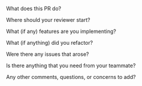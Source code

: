 What does this PR do?

Where should your reviewer start?

What (if any) features are you implementing?

What (if anything) did you refactor?

Were there any issues that arose?

Is there anything that you need from your teammate?

Any other comments, questions, or concerns to add?
